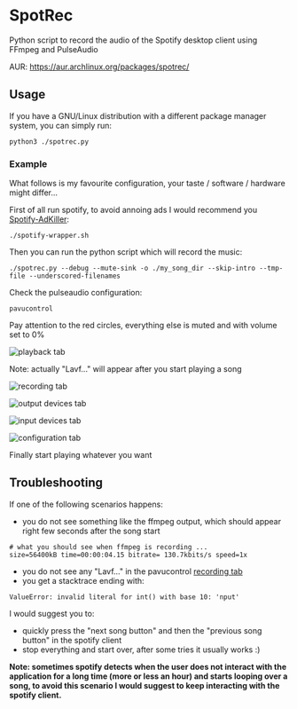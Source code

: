 # SpotRec

Python script to record the audio of the Spotify desktop client using FFmpeg
and PulseAudio

AUR: https://aur.archlinux.org/packages/spotrec/



## Usage

If you have a GNU/Linux distribution with a different package manager system,
you can simply run:

```
python3 ./spotrec.py
```



### Example

What follows is my favourite configuration, your taste / software / hardware
might differ...

First of all run spotify, to avoid annoing ads I would recommend you
[Spotify-AdKiller](https://github.com/SecUpwN/Spotify-AdKiller):

```
./spotify-wrapper.sh
```

Then you can run the python script which will record the music:

```
./spotrec.py --debug --mute-sink -o ./my_song_dir --skip-intro --tmp-file --underscored-filenames
```

Check the  pulseaudio configuration:

```
pavucontrol
```

Pay attention to the red circles, everything else is muted and with volume set
to 0%

![playback tab](https://github.com/TheJena/SpotRec/raw/master/img/pavucontrol_playback_tab.jpeg)

Note: actually "Lavf..." will appear after you start playing a song

![recording tab](https://github.com/TheJena/SpotRec/raw/master/img/pavucontrol_recording_tab.jpeg)

![output devices tab](https://github.com/TheJena/SpotRec/raw/master/img/pavucontrol_output_devices_tab.jpeg)

![input devices tab](https://github.com/TheJena/SpotRec/raw/master/img/pavucontrol_input_devices_tab.jpeg)

![configuration tab](https://github.com/TheJena/SpotRec/raw/master/img/pavucontrol_configuration_tab.jpeg)

Finally start playing whatever you want



## Troubleshooting

If one of the following scenarios happens:

* you do not see something like the ffmpeg output, which should appear right
  few seconds after the song start

```
# what you should see when ffmpeg is recording ...
size=56400kB time=00:00:04.15 bitrate= 130.7kbits/s speed=1x
```

* you do not see any "Lavf..." in the pavucontrol
  [recording tab](https://github.com/TheJena/SpotRec/raw/master/img/pavucontrol_recording_tab.jpeg)
* you get a stacktrace ending with:

```
ValueError: invalid literal for int() with base 10: 'nput'
```

I would suggest you to:

* quickly press the "next song button" and then the "previous song button" in
  the spotify client
* stop everything and start over, after some tries it usually works :)


**Note: sometimes spotify detects when the user does not interact with the
application for a long time (more or less an hour) and starts looping over a
song, to avoid this scenario I would suggest to keep interacting with the
spotify client.**
